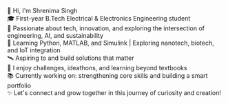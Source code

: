 👋 Hi, I'm Shrenima Singh  
🎓 First-year B.Tech Electrical & Electronics Engineering student  
📍 Passionate about tech, innovation, and exploring the intersection of engineering, AI, and sustainability  
🚀 Learning Python, MATLAB, and Simulink | Exploring nanotech, biotech, and IoT integration  
🛰️ Aspiring to and build solutions that matter  
🧠 I enjoy challenges, ideathons, and learning beyond textbooks  
📚 Currently working on: strengthening core skills and building a smart portfolio  
✨ Let's connect and grow together in this journey of curiosity and creation!

